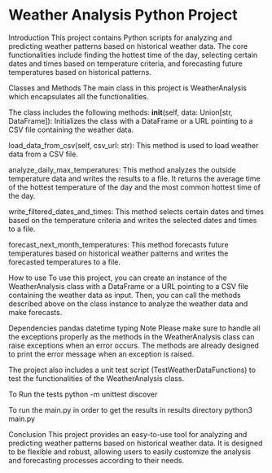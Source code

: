 # Weather Analysis Python Project
Introduction
This project contains Python scripts for analyzing and predicting weather patterns based on historical weather data. 
The core functionalities include finding the hottest time of the day, selecting certain dates and times based on 
temperature criteria, and forecasting future temperatures based on historical patterns.

Classes and Methods
The main class in this project is WeatherAnalysis which encapsulates all the functionalities. 

The class includes the following methods:
__init__(self, data: Union[str, DataFrame]): Initializes the class with a DataFrame or a URL pointing to a CSV file 
containing the weather data.

load_data_from_csv(self, csv_url: str): This method is used to load weather data from a CSV file.

analyze_daily_max_temperatures: This method analyzes the outside temperature data and writes the results to a file. 
It returns the average time of the hottest temperature of the day and the most common hottest time of the day.

write_filtered_dates_and_times: This method selects certain dates and times based on the temperature criteria and 
writes the selected dates and times to a file.

forecast_next_month_temperatures: This method forecasts future temperatures based on historical weather patterns and 
writes the forecasted temperatures to a file.

How to use
To use this project, you can create an instance of the WeatherAnalysis class with a DataFrame or a URL pointing to a 
CSV file containing the weather data as input. Then, you can call the methods described above on the class instance to 
analyze the weather data and make forecasts.

Dependencies
pandas
datetime
typing
Note
Please make sure to handle all the exceptions properly as the methods in the WeatherAnalysis class can raise exceptions 
when an error occurs. The methods are already designed to print the error message when an exception is raised.

The project also includes a unit test script (TestWeatherDataFunctions) to test the functionalities of 
the WeatherAnalysis class.

To Run the tests
python -m unittest discover

To run the main.py in order to get the results in results directory
python3 main.py

Conclusion
This project provides an easy-to-use tool for analyzing and predicting weather patterns based on historical weather data. 
It is designed to be flexible and robust, allowing users to easily customize the analysis and forecasting processes 
according to their needs.